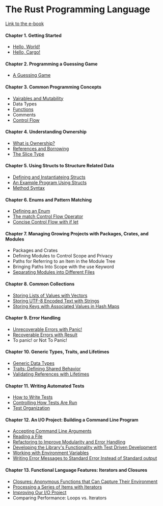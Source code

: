 # The Rust Programming Language

[Link to the e-book](https://doc.rust-lang.org/book/title-page.html)

#### Chapter 1. Getting Started

- [Hello, World!](https://github.com/DawChihLiou/learning-rust/tree/main/the-rust-programming-language/helloworld)
- [Hello, Cargo!](https://github.com/DawChihLiou/learning-rust/tree/main/the-rust-programming-language/hello_cargo)

#### Chapter 2. Programming a Guessing Game

- [A Guessing Game](https://github.com/DawChihLiou/learning-rust/tree/main/the-rust-programming-language/guessing_game)

#### Chapter 3. Common Programming Concepts

- [Vairables and Mutability](https://github.com/DawChihLiou/learning-rust/tree/main/the-rust-programming-language/variables)
- Data Types
- [Functions](https://github.com/DawChihLiou/learning-rust/tree/main/the-rust-programming-language/functions)
- Comments
- [Control Flow](https://github.com/DawChihLiou/learning-rust/tree/main/the-rust-programming-language/branches)

#### Chapter 4. Understanding Ownership

- [What is Ownership?](https://github.com/DawChihLiou/learning-rust/tree/main/the-rust-programming-language/ownership)
- [References and Borrowing](https://github.com/DawChihLiou/learning-rust/tree/main/the-rust-programming-language/references_and_borrowing)
- [The Slice Type](https://github.com/DawChihLiou/learning-rust/tree/main/the-rust-programming-language/slice)

#### Chapter 5. Using Structs to Structure Related Data

- [Defining and Instantiateing Structs](https://github.com/DawChihLiou/learning-rust/tree/main/the-rust-programming-language/defining-and-instantiating-structs)
- [An Example Program Using Structs](https://github.com/DawChihLiou/learning-rust/tree/main/the-rust-programming-language/an-example-program-using-structs)
- [Method Syntax](https://github.com/DawChihLiou/learning-rust/tree/main/the-rust-programming-language/method-syntax)

#### Chapter 6. Enums and Pattern Matching

- [Defining an Enum](https://github.com/DawChihLiou/learning-rust/tree/main/the-rust-programming-language/defining-an-enum)
- [The match Control Flow Operator](https://github.com/DawChihLiou/learning-rust/tree/main/the-rust-programming-language/the-match-control-flow-operator)
- [Concise Control Flow with if let](https://github.com/DawChihLiou/learning-rust/tree/main/the-rust-programming-language/concise-control-flow-with-if-let)

#### Chapter 7. Managing Growing Projects with Packages, Crates, and Modules

- Packages and Crates
- Defining Modules to Control Scope and Privacy
- Paths for Referring to an Item in the Module Tree
- Bringing Paths Into Scope with the use Keyword
- [Separating Modules into Different Files](https://github.com/DawChihLiou/learning-rust/tree/main/the-rust-programming-language/separating-modules-into-different-files)

#### Chapter 8. Common Collections

- [Storing Lists of Values with Vectors](https://github.com/DawChihLiou/learning-rust/tree/main/the-rust-programming-language/storing-lists-of-values-with-vectors)
- [Storing UTF-8 Encoded Text with Strings](https://github.com/DawChihLiou/learning-rust/tree/main/the-rust-programming-language/storing-utf-8-encoded-text-with-strings)
- [Storing Keys with Associated Values in Hash Maps](https://github.com/DawChihLiou/learning-rust/tree/main/the-rust-programming-language/storing-keys-with-associated-values-in-hash-maps)

#### Chapter 9. Error Handling

- [Unrecoverable Errors with Panic!](https://github.com/DawChihLiou/learning-rust/tree/main/the-rust-programming-language/unrecoverable-errors-with-panic)
- [Recoverable Errors with Result](https://github.com/DawChihLiou/learning-rust/tree/main/the-rust-programming-language/recoverable-errors-with-result)
- To panic! or Not To Panic!

#### Chapter 10. Generic Types, Traits, and Lifetimes

- [Generic Data Types](https://github.com/DawChihLiou/learning-rust/tree/main/the-rust-programming-language/generic-data-types)
- [Traits: Defining Shared Behavior](https://github.com/DawChihLiou/learning-rust/tree/main/the-rust-programming-language/traits-defining-shared-behavior)
- [Validating References with Lifetimes](https://github.com/DawChihLiou/learning-rust/tree/main/the-rust-programming-language/validating-references-with-lifetimes)

#### Chapter 11. Writing Automated Tests

- [How to Write Tests](https://github.com/DawChihLiou/learning-rust/tree/main/the-rust-programming-language/how-to-write-tests)
- [Controlling How Tests Are Run](https://github.com/DawChihLiou/learning-rust/tree/main/the-rust-programming-language/controlling-how-tests-are-run)
- [Test Organization](https://github.com/DawChihLiou/learning-rust/tree/main/the-rust-programming-language/test-organization)


#### Chapter 12. An I/O Project: Building a Command Line Program

- [Accepting Command Line Arguments](https://github.com/DawChihLiou/learning-rust/tree/main/the-rust-programming-language/minigrep)
- [Reading a File](https://github.com/DawChihLiou/learning-rust/tree/main/the-rust-programming-language/minigrep)
- [Refactoring to Improve Modularity and Error Handling](https://github.com/DawChihLiou/learning-rust/tree/main/the-rust-programming-language/minigrep)
- [Developing the Library's Functionality with Test Driven Development](https://github.com/DawChihLiou/learning-rust/tree/main/the-rust-programming-language/minigrep)
- [Working with Environment Variables](https://github.com/DawChihLiou/learning-rust/tree/main/the-rust-programming-language/minigrep)
- [Writing Error Messages to Standard Error Instead of Standard output](https://github.com/DawChihLiou/learning-rust/tree/main/the-rust-programming-language/minigrep)

#### Chapter 13. Functional Language Features: Iterators and Closures

- [Closures: Anonymous Functions that Can Capture Their Environment](https://github.com/DawChihLiou/learning-rust/tree/main/the-rust-programming-language/closures-anonymous-functions-that-can-capture-their-environment)
- [Processing a Series of Items with Iterators](https://github.com/DawChihLiou/learning-rust/tree/main/the-rust-programming-language/processing-a-series-of-items-with-iterators)
- [Improving Our I/O Project](https://github.com/DawChihLiou/learning-rust/tree/main/the-rust-programming-language/improving-our-io-project)
- Comparing Performance: Loops vs. Iterators
